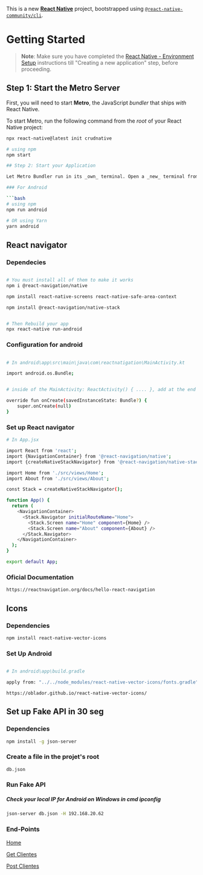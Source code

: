 This is a new [**React Native**](https://reactnative.dev) project, bootstrapped using [`@react-native-community/cli`](https://github.com/react-native-community/cli).

# Getting Started

> **Note**: Make sure you have completed the [React Native - Environment Setup](https://reactnative.dev/docs/environment-setup) instructions till "Creating a new application" step, before proceeding.

## Step 1: Start the Metro Server

First, you will need to start **Metro**, the JavaScript _bundler_ that ships _with_ React Native.

To start Metro, run the following command from the _root_ of your React Native project:

```bash
npx react-native@latest init crudnative
```

````bash
# using npm
npm start

## Step 2: Start your Application

Let Metro Bundler run in its _own_ terminal. Open a _new_ terminal from the _root_ of your React Native project. Run the following command to start your _Android_ or _iOS_ app:

### For Android

```bash
# using npm
npm run android

# OR using Yarn
yarn android
````

## React navigator

### Dependecies

```bash

# You must install all of them to make it works
npm i @react-navigation/native

npm install react-native-screens react-native-safe-area-context

npm install @react-navigation/native-stack


# Then Rebuild your app
npx react-native run-android

```

### Configuration for android

```bash

# In android\app\src\main\java\com\reactnatigation\MainActivity.kt

import android.os.Bundle;


# inside of the MainActivity: ReactActivity() { .... }, add at the end the next code

override fun onCreate(savedInstanceState: Bundle?) {
    super.onCreate(null)
}

```

### Set up React navigator

```bash
# In App.jsx

import React from 'react';
import {NavigationContainer} from '@react-navigation/native';
import {createNativeStackNavigator} from '@react-navigation/native-stack';

import Home from './src/views/Home';
import About from './src/views/About';

const Stack = createNativeStackNavigator();

function App() {
  return (
    <NavigationContainer>
      <Stack.Navigator initialRouteName="Home">
        <Stack.Screen name="Home" component={Home} />
        <Stack.Screen name="About" component={About} />
      </Stack.Navigator>
    </NavigationContainer>
  );
}

export default App;


```

### Oficial Documentation

`https://reactnavigation.org/docs/hello-react-navigation`

## Icons

### Dependencies

```bash
npm install react-native-vector-icons

```

### Set Up Android

```bash

# In android\app\build.gradle

apply from: "../../node_modules/react-native-vector-icons/fonts.gradle"

```

`https://oblador.github.io/react-native-vector-icons/`

## Set up Fake API in 30 seg

### Dependencies

```bash
npm install -g json-server

```

### Create a file in the projet's root

```bash
db.json
```

### Run Fake API

##### Check your local IP for Android on Windows in cmd ipconfig

```bash
json-server db.json -H 192.168.20.62

```

### End-Points

[Home](http://192.168.20.62:3000)

[Get Clientes](http://192.168.20.62:3000/clientes)

[Post Clientes](http://192.168.20.62:3000/clientes)
